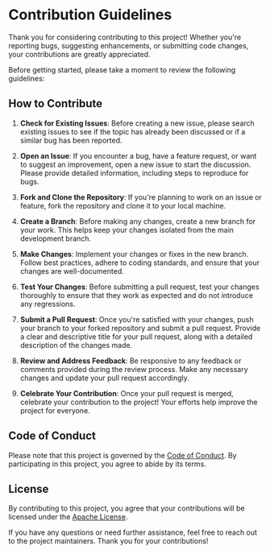 # Contribution Guidelines

Thank you for considering contributing to this project! Whether you're
reporting bugs, suggesting enhancements, or submitting code changes,
your contributions are greatly appreciated.

Before getting started, please take a moment to review the following guidelines:

## How to Contribute

1. **Check for Existing Issues**: Before creating a new issue, please search
   existing issues to see if the topic has already been discussed or if a similar
   bug has been reported.

2. **Open an Issue**: If you encounter a bug, have a feature request, or want
   to suggest an improvement, open a new issue to start the discussion. Please
   provide detailed information, including steps to reproduce for bugs.

3. **Fork and Clone the Repository**: If you're planning to work on an issue or
   feature, fork the repository and clone it to your local machine.

4. **Create a Branch**: Before making any changes, create a new branch for
   your work. This helps keep your changes isolated from the main development
   branch.

5. **Make Changes**: Implement your changes or fixes in the new branch. Follow
   best practices, adhere to coding standards, and ensure that your changes
   are well-documented.

6. **Test Your Changes**: Before submitting a pull request, test your changes
   thoroughly to ensure that they work as expected and do not introduce any
   regressions.

7. **Submit a Pull Request**: Once you're satisfied with your changes, push
   your branch to your forked repository and submit a pull request. Provide a
   clear and descriptive title for your pull request, along with a detailed
   description of the changes made.

8. **Review and Address Feedback**: Be responsive to any feedback or comments
   provided during the review process. Make any necessary changes and update
   your pull request accordingly.

9. **Celebrate Your Contribution**: Once your pull request is merged, celebrate
   your contribution to the project! Your efforts help improve the project for
   everyone.

## Code of Conduct

Please note that this project is governed by the [Code of Conduct](CODE_OF_CONDUCT.md).
By participating in this project, you agree to abide by its terms.

## License

By contributing to this project, you agree that your contributions will be
licensed under the [Apache License](LICENSE).

If you have any questions or need further assistance, feel free to reach out
to the project maintainers. Thank you for your contributions!
